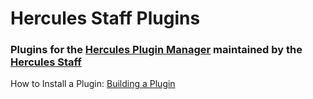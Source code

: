 Hercules Staff Plugins
============

### Plugins for the [Hercules Plugin Manager](http://herc.ws/board/topic/549-introducing-hercules-plugin-manager/) maintained by the [Hercules Staff](http://herc.ws/board/staff/)

How to Install a Plugin: [Building a Plugin](http://herc.ws/wiki/HPM#Building_a_plugin)
